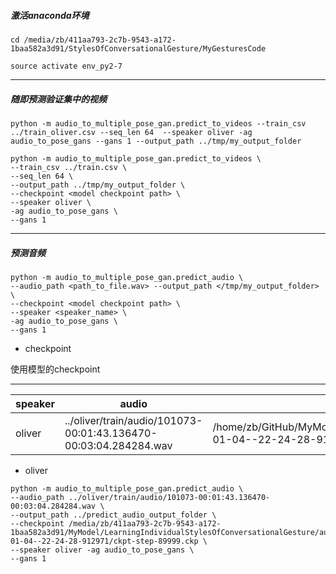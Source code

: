 

##### 激活anaconda环境
```
cd /media/zb/411aa793-2c7b-9543-a172-1baa582a3d91/StylesOfConversationalGesture/MyGesturesCode

source activate env_py2-7
```

---

##### 随即预测验证集中的视频

```
python -m audio_to_multiple_pose_gan.predict_to_videos --train_csv ../train_oliver.csv --seq_len 64  --speaker oliver -ag audio_to_pose_gans --gans 1 --output_path ../tmp/my_output_folder
```

```
python -m audio_to_multiple_pose_gan.predict_to_videos \
--train_csv ../train.csv \
--seq_len 64 \
--output_path ../tmp/my_output_folder \
--checkpoint <model checkpoint path> \
--speaker oliver \
-ag audio_to_pose_gans \
--gans 1
```

---

##### 预测音频

```
python -m audio_to_multiple_pose_gan.predict_audio \
--audio_path <path_to_file.wav> --output_path </tmp/my_output_folder> \
--checkpoint <model checkpoint path> \
--speaker <speaker_name> \
-ag audio_to_pose_gans \
--gans 1
```

- checkpoint

使用模型的checkpoint



---

speaker|audio|checkpoint|video|start|end|pose|interval_id
-|-|-|-|-|-|-|-
oliver|../oliver/train/audio/101073-00:01:43.136470-00:03:04.284284.wav|/home/zb/GitHub/MyModel/LearningIndividualStylesOfConversationalGesture/audio_to_pose/oliver_300/2020-01-04--22-24-28-912971/ckpt-step-89999.ckp|../oliver/videos/Washington_DC_Statehood_-_Last_Week_Tonight_with_John_Oliver_HBO-4Z4j2CrJRn4.mkv|00:02:36.790123|00:02:40.994328|../oliver/train/npz/101073-00:02:36.790123-00:02:40.994328.npz|101073

- oliver
```
python -m audio_to_multiple_pose_gan.predict_audio \
--audio_path ../oliver/train/audio/101073-00:01:43.136470-00:03:04.284284.wav \
--output_path ../predict_audio_output_folder \
--checkpoint /media/zb/411aa793-2c7b-9543-a172-1baa582a3d91/MyModel/LearningIndividualStylesOfConversationalGesture/audio_to_pose/oliver_300/2020-01-04--22-24-28-912971/ckpt-step-89999.ckp \
--speaker oliver -ag audio_to_pose_gans \
--gans 1
```
